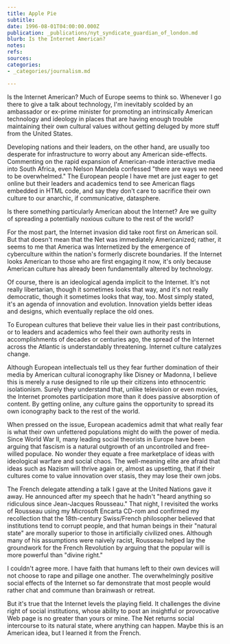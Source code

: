 ```yaml
---
title: Apple Pie
subtitle: 
date: 1996-08-01T04:00:00.000Z
publication: _publications/nyt_syndicate_guardian_of_london.md
blurb: Is the Internet American?
notes: 
refs: 
sources: 
categories:
- _categories/journalism.md

---
```

Is the Internet American? Much of Europe seems to think so. Whenever I go there to give a talk about technology, I'm inevitably scolded by an ambassador or ex-prime minister for promoting an intrinsically American technology and ideology in places that are having enough trouble maintaining their own cultural values without getting deluged by more stuff from the United States.

Developing nations and their leaders, on the other hand, are usually too desperate for infrastructure to worry about any American side-effects. Commenting on the rapid expansion of American-made interactive media into South Africa, even Nelson Mandela confessed "there are ways we need to be overwhelmed." The European people I have met are just eager to get online but their leaders and academics tend to see American flags embedded in HTML code, and say they don't care to sacrifice their own culture to our anarchic, if communicative, datasphere.

Is there something particularly American about the Internet? Are we guilty of spreading a potentially noxious culture to the rest of the world?

For the most part, the Internet invasion did take root first on American soil. But that doesn't mean that the Net was immediately Americanized; rather, it seems to me that America was Internetized by the emergence of cyberculture within the nation's formerly discrete boundaries. If the Internet looks American to those who are first engaging it now, it's only because American culture has already been fundamentally altered by technology.

Of course, there is an ideological agenda implicit to the Internet. It's not really libertarian, though it sometimes looks that way, and it's not really democratic, though it sometimes looks that way, too. Most simply stated, it's an agenda of innovation and evolution. Innovation yields better ideas and designs, which eventually replace the old ones.

To European cultures that believe their value lies in their past contributions, or to leaders and academics who feel their own authority rests in accomplishments of decades or centuries ago, the spread of the Internet across the Atlantic is understandably threatening. Internet culture catalyzes change.

Although European intellectuals tell us they fear further domination of their media by American cultural iconography like Disney or Madonna, I believe this is merely a ruse designed to rile up their citizens into ethnocentric isolationism. Surely they understand that, unlike television or even movies, the Internet promotes participation more than it does passive absorption of content. By getting online, any culture gains the opportunity to spread its own iconography back to the rest of the world.

When pressed on the issue, European academics admit that what really fear is what their own unfettered populations might do with the power of media. Since World War II, many leading social theorists in Europe have been arguing that fascism is a natural outgrowth of an uncontrolled and free-willed populace. No wonder they equate a free marketplace of ideas with ideological warfare and social chaos. The well-meaning elite are afraid that ideas such as Nazism will thrive again or, almost as upsetting, that if their cultures come to value innovation over stasis, they may lose their own jobs.

The French delegate attending a talk I gave at the United Nations gave it away. He announced after my speech that he hadn't "heard anything so ridiculous since Jean-Jacques Rousseau." That night, I revisited the works of Rousseau using my Microsoft Encarta CD-rom and confirmed my recollection that the 18th-century Swiss/French philosopher believed that institutions tend to corrupt people, and that human beings in their "natural state" are morally superior to those in artificially civilized ones. Although many of his assumptions were naively racist, Rousseau helped lay the groundwork for the French Revolution by arguing that the popular will is more powerful than "divine right."

I couldn't agree more. I have faith that humans left to their own devices will not choose to rape and pillage one another. The overwhelmingly positive social effects of the Internet so far demonstrate that most people would rather chat and commune than brainwash or retreat.

But it's true that the Internet levels the playing field. It challenges the divine right of social institutions, whose ability to post an insightful or provocative Web page is no greater than yours or mine. The Net returns social intercourse to its natural state, where anything can happen. Maybe this is an American idea, but I learned it from the French.